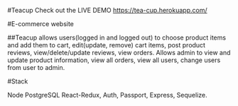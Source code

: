 #Teacup
Check out the LIVE DEMO https://tea-cup.herokuapp.com/

#E-commerce website 

##Teacup
allows users(logged in and logged out) to choose product items and add them to cart, edit(update, remove) cart items,
post product reviews, view/delete/update reviews,
view orders.
Allows admin to view and update product information,
view all orders,
view all users,
change users from user to admin.


#Stack

Node
PostgreSQL
React-Redux, 
Auth, 
Passport, 
Express, 
Sequelize.


